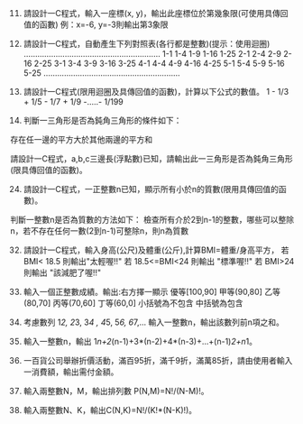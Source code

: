 
11.	請設計一C程式，輸入一座標(x, y)，輸出此座標位於第幾象限(可使用具傳回值的函數)
       例：x=-6, y=-3則輸出第3象限
13.	請設計一C程式，自動產生下列對照表(各行都是整數)(提示：使用迴圈)
        ……………………………………………………
        1-1      1-4      1-9      1-16      1-25
        2-1      2-4      2-9      2-16      2-25
        3-1      3-4      3-9      3-16      3-25
        4-1      4-4      4-9      4-16      4-25
        5-1      5-4      5-9      5-16      5-25
        ……………………………………………………

17.	請設計一C程式(限用迴圈及具傳回值的函數)，計算以下公式的數值。
1 - 1/3 + 1/5 - 1/7 + 1/9 -…..- 1/199  

19.	判斷一三角形是否為鈍角三角形的條件如下：
      
   存在任一邊的平方大於其他兩邊的平方和

   請設計一C程式，a,b,c三邊長(浮點數)已知，請輸出此一三角形是否為鈍角三角形(限具傳回值的函數)。

24.	請設計一C程式，一正整數n已知，顯示所有小於n的質數(限用具傳回值的函數)。

判斷一整數n是否為質數的方法如下：
檢查所有介於2到n-1的整數，哪些可以整除n，若不存在任何一數(2到n-1)可整除n，則n為質數

32.	請設計一C程式，輸入身高(公尺)及體重(公斤),計算BMI=體重/身高平方， 
若BMI< 18.5 則輸出"太輕喔!!" 
若 18.5<=BMI<24 則輸出 "標準喔!!" 
若 BMI>24 則輸出 "該減肥了喔!!"

37.	輸入一個正整數成績。輸出:右方擇一顯示 優等[100,90] 甲等(90,80] 乙等(80,70] 丙等(70,60] 丁等(60,0] 小括號為不包含 中括號為包含

63.	考慮數列 1*2, 2*3, 3*4 , 4*5, 5*6, 6*7,... 
輸入一整數n，輸出該數列前n項之和。

64.	輸入一整數n，輸出 1*n+2*(n-1)+3*(n-2)+4*(n-3)+...+(n-1)*2+n*1。

65.	一百貨公司舉辦折價活動，滿百95折，滿千9折，滿萬85折，請由使用者輸入一消費額，輸出需付金額。

66.	輸入兩整數N，M，輸出排列數 P(N,M)=N!/(N-M)!。

67.	輸入兩整數N、K，輸出C(N,K)=N!/(K!*(N-K)!)。
